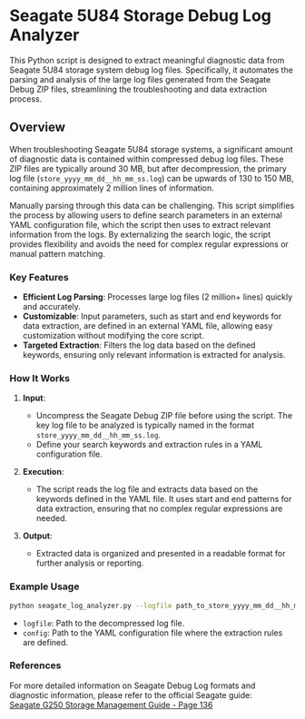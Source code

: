 # Seagate 5U84 Storage Debug Log Analyzer

This Python script is designed to extract meaningful diagnostic data from Seagate 5U84 storage system debug log files. Specifically, it automates the parsing and analysis of the large log files generated from the Seagate Debug ZIP files, streamlining the troubleshooting and data extraction process.

## Overview

When troubleshooting Seagate 5U84 storage systems, a significant amount of diagnostic data is contained within compressed debug log files. These ZIP files are typically around 30 MB, but after decompression, the primary log file (`store_yyyy_mm_dd__hh_mm_ss.log`) can be upwards of 130 to 150 MB, containing approximately 2 million lines of information.

Manually parsing through this data can be challenging. This script simplifies the process by allowing users to define search parameters in an external YAML configuration file, which the script then uses to extract relevant information from the logs. By externalizing the search logic, the script provides flexibility and avoids the need for complex regular expressions or manual pattern matching.

### Key Features

- **Efficient Log Parsing**: Processes large log files (2 million+ lines) quickly and accurately.
- **Customizable**: Input parameters, such as start and end keywords for data extraction, are defined in an external YAML file, allowing easy customization without modifying the core script.
- **Targeted Extraction**: Filters the log data based on the defined keywords, ensuring only relevant information is extracted for analysis.

### How It Works

1. **Input**: 
   - Uncompress the Seagate Debug ZIP file before using the script. The key log file to be analyzed is typically named in the format `store_yyyy_mm_dd__hh_mm_ss.log`.
   - Define your search keywords and extraction rules in a YAML configuration file.

2. **Execution**:
   - The script reads the log file and extracts data based on the keywords defined in the YAML file. It uses start and end patterns for data extraction, ensuring that no complex regular expressions are needed.

3. **Output**: 
   - Extracted data is organized and presented in a readable format for further analysis or reporting.

### Example Usage

```bash
python seagate_log_analyzer.py --logfile path_to_store_yyyy_mm_dd__hh_mm_ss.log --config keywords.yaml
```

- `logfile`: Path to the decompressed log file.
- `config`: Path to the YAML configuration file where the extraction rules are defined.

### References

For more detailed information on Seagate Debug Log formats and diagnostic information, please refer to the official Seagate guide:  
[Seagate G250 Storage Management Guide - Page 136](https://www.seagate.com/files/dothill-content/support/documentation/83-00007047-10-01_G250_SMG.pdf)
